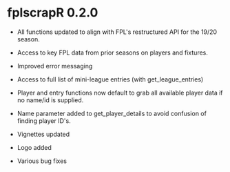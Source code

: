 # fplscrapR 0.2.0

* All functions updated to align with FPL's restructured API for the 19/20 season.

* Access to key FPL data from prior seasons on players and fixtures.

* Improved error messaging

* Access to full list of mini-league entries (with get_league_entries)

* Player and entry functions now default to grab all available player data if no name/id is supplied.

* Name parameter added to get_player_details to avoid confusion of finding player ID's.

* Vignettes updated

* Logo added

* Various bug fixes

